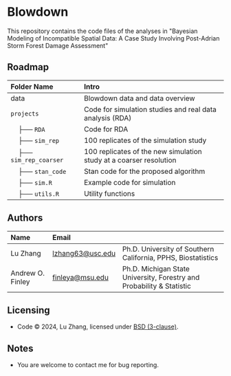 # Blowdown

This repository contains the code files of the analyses in "Bayesian Modeling of Incompatible Spatial Data: A Case Study Involving Post-Adrian Storm Forest Damage Assessment"

Roadmap
---------
|Folder Name |     Intro            |
|:------ |:----------- |
|data| Blowdown data and data overview|
| `projects`   | Code for simulation studies and real data analysis (RDA)  |
| &nbsp;&nbsp;&nbsp;&nbsp;├── `RDA`     | Code for RDA |
| &nbsp;&nbsp;&nbsp;&nbsp;├── `sim_rep` | 100 replicates of the simulation study |
| &nbsp;&nbsp;&nbsp;&nbsp;├── `sim_rep_coarser` | 100 replicates of the new simulation study at a coarser resolution |
| &nbsp;&nbsp;&nbsp;&nbsp;├── `stan_code` | Stan code for the proposed algorithm |
| &nbsp;&nbsp;&nbsp;&nbsp;├── `sim.R` | Example code for simulation |
| &nbsp;&nbsp;&nbsp;&nbsp;├── `utils.R` | Utility functions |

Authors
---------
| Name   | Email       |              |
|:------ |:----------- | :----------- |
| Lu Zhang | lzhang63@usc.edu        | Ph.D.  University of Southern California, PPHS, Biostatistics |
| Andrew O. Finley | finleya@msu.edu      | Ph.D. Michigan State University, Forestry and Probability & Statistic |


Licensing
---------
* Code &copy; 2024, Lu Zhang, licensed under [BSD (3-clause)](https://opensource.org/licenses/BSD-3-Clause).

Notes
---------
* You are welcome to contact me for bug reporting.
